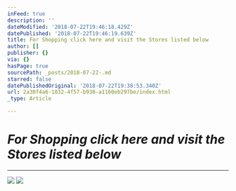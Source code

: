 ```yaml
---
inFeed: true
description: ''
dateModified: '2018-07-22T19:46:18.429Z'
datePublished: '2018-07-22T19:46:19.639Z'
title: For Shopping click here and visit the Stores listed below
author: []
publisher: {}
via: {}
hasPage: true
sourcePath: _posts/2018-07-22-.md
starred: false
datePublishedOriginal: '2018-07-22T19:38:53.340Z'
url: 2a30f4a6-1032-4f57-b930-a1160eb297be/index.html
_type: Article

---
```

# _For Shopping click here and visit the Stores listed below_

---

![](https://the-grid-user-content.s3-us-west-2.amazonaws.com/f5bce509-47ad-4d58-9d48-db77aa668a76.png)
![](https://the-grid-user-content.s3-us-west-2.amazonaws.com/d0545d72-e7d5-4530-b005-e9cdb07fceb0.png)